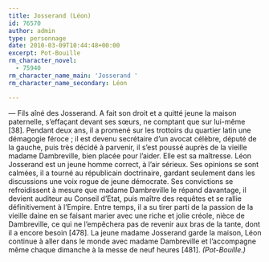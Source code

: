```yaml
---
title: Josserand (Léon)
id: 76570
author: admin
type: personnage
date: 2010-03-09T10:44:48+00:00
excerpt: Pot-Bouille
rm_character_novel:
  - 75940
rm_character_name_main: 'Josserand '
rm_character_name_secondary: Léon

---
```

— Fils aîné des Josserand. A fait son droit et a quitté jeune la maison paternelle, s&rsquo;effaçant devant ses sœurs, ne comptant que sur lui-même [38]. Pendant deux ans, il a promené sur les trottoirs du quartier latin une démagogie féroce ; il est devenu secrétaire d&rsquo;un avocat célèbre, député de la gauche, puis très décidé à parvenir, il s&rsquo;est poussé auprès de la vieille madame Dambreville, bien placée pour l&rsquo;aider. Elle est sa maîtresse. Léon Josserand est un jeune homme correct, à l&rsquo;air sérieux. Ses opinions se sont calmées, il a tourné au républicain doctrinaire, gardant seulement dans les discussions une voix rogue de jeune démocrate. Ses convictions se refroidissent à mesure que madame Dambreville le répand davantage, il devient auditeur au Conseil d&rsquo;Etat, puis maître des requêtes et se rallie définitivement à l&rsquo;Empire. Entre temps, il a su tirer parti de la passion de la vieille daine en se faisant marier avec une riche et jolie créole, nièce de Dambreville, ce qui ne l&rsquo;empêchera pas de revenir aux bras de la tante, dont il a encore besoin [478]. La jeune madame Josserand garde la maison, Léon continue à aller dans le monde avec madame Dambreville et l&rsquo;accompagne même chaque dimanche à la messe de neuf heures [481]. _(Pot-Bouille.)_
